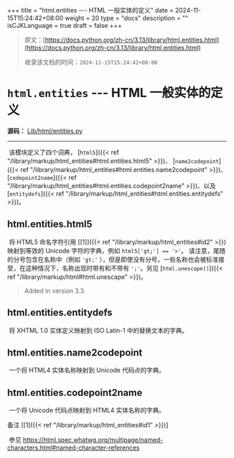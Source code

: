 +++
title = "html.entities --- HTML 一般实体的定义"
date = 2024-11-15T15:24:42+08:00
weight = 20
type = "docs"
description = ""
isCJKLanguage = true
draft = false
+++

> 原文：[https://docs.python.org/zh-cn/3.13/library/html.entities.html](https://docs.python.org/zh-cn/3.13/library/html.entities.html)
>
> 收录该文档的时间：`2024-11-15T15:24:42+08:00`

# `html.entities` --- HTML 一般实体的定义

**源码：** [Lib/html/entities.py](https://github.com/python/cpython/tree/3.13/Lib/html/entities.py)

------

​	该模块定义了四个词典， [`html5`]({{< ref "/library/markup/html_entities#html.entities.html5" >}})、 [`name2codepoint`]({{< ref "/library/markup/html_entities#html.entities.name2codepoint" >}})、 [`codepoint2name`]({{< ref "/library/markup/html_entities#html.entities.codepoint2name" >}})、以及 [`entitydefs`]({{< ref "/library/markup/html_entities#html.entities.entitydefs" >}})。

## html.entities.**html5**

​	将 HTML5 命名字符引用 [[1\]]({{< ref "/library/markup/html_entities#id2" >}}) 映射到等效的 Unicode 字符的字典，例如 `html5['gt;'] == '>'`。 请注意，尾随的分号包含在名称中（例如 `'gt;'` ），但是即使没有分号，一些名称也会被标准接受，在这种情况下，名称出现时带有和不带有 `';'`。另见 [`html.unescape()`]({{< ref "/library/markup/html#html.unescape" >}})。

> Added in version 3.3.
>

## html.entities.**entitydefs**

​	将 XHTML 1.0 实体定义映射到 ISO Latin-1 中的替换文本的字典。

## html.entities.**name2codepoint**

​	一个将 HTML4 实体名称映射到 Unicode 代码点的字典。

## html.entities.**codepoint2name**

​	一个将 Unicode 代码点映射到 HTML4 实体名称的字典。

​备注
[[1]({{< ref "/library/markup/html_entities#id1" >}})]

​	参见 https://html.spec.whatwg.org/multipage/named-characters.html#named-character-references
